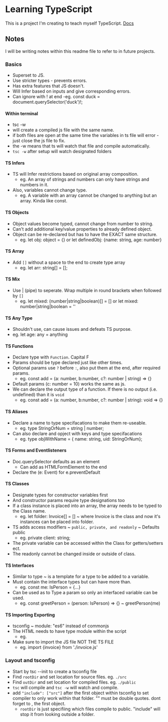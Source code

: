 # Learning TypeScript
This is a project I'm creating to teach myself TypeScript.
[Docs](https://www.typescriptlang.org/docs/)
## Notes
I will be writing notes within this readme file to refer to in future projects.
### Basics
 - Superset to JS.
 - Use stricter types - prevents errors.
 - Has extra features that JS doesn't.
 - Will Infer based on inputs and give corresponding errors.
 - Can ignore with ! at end
    -eg. const duck = document.querySelector('duck')!;
#### Within terminal 
 - tsc <filename> -w
 - will create a compiled js file with the same name.
 - if both files are open at the same time the variables in ts file will error - just close the js file to fix.
 - the -w means that ts will watch that file and compile automatically.
 - `tsc -w` after setup will watch designated folders
 #### TS Infers
  - TS will Infer restrictions based on original array composition.
     - eg. An array of strings and numbers can only have strings and numbers in it.  
 - Also, variables cannot change type.
     - eg. A variable with an array cannot be changed to anything but an array. Kinda like const.
#### TS Objects
 - Object values become typed, cannot change from number to string.
 - Can't add additional key/value properties to already defined object.
 - Object can be re-declared but has to have the EXACT same structure. 
   - eg. let obj: object = {} or let definedObj: {name: string, age: number}
#### TS Array
 - Add `[]` without a space to the end to create type array
   - eg. let arr: string[] = [];
#### TS Mix
 - Use | (pipe) to seperate. Wrap multiple in round brackets when followed by `[]`
    - eg. let mixed: (number|string|boolean)[] = [] or let mixed: number|string|boolean = '' 
#### TS Any Type
 - Shouldn't use, can cause issues and defeats TS purpose.
  - eg. let age: any = anything
#### TS Functions
 - Declare type with `Function`. Capital F
 - Params should be type declared just like other times.
 - Optional params use `?` before `:`, also put them at the end, after required params.
    - eg. const add = (a: number, b:number, c?: number | string) => {}
 - Default params (c: number = 10) works the same as js.
 - We can declare the output type of a function. If there is no output (i.e. undefined) than it is `void`
    - eg. const add = (a: number, b:number, c?: number | string): void => {}
#### TS Aliases
 - Declare a name to type specifacations to make them re-useable.
   - eg. type StringOrNum = string | number; 
 - Can also declare and opject with keys and type specifacations
   - eg. type objWithName = { name: string, uid: StringOrNum};
#### TS Forms and Eventlisteners
 - Doc.querySelector defaults as an element
    - Can add as HTMLFormElement to the end 
 - Declare the (e: Event) for e.preventDefault

#### TS Classes
 - Designate types for constructor variables first
 - And constructor params require type designations too
 - If a class instance is placed into an array, the array needs to be typed to the Class name.
    - eg. let folder: Invoice[] = []  ~ where Invoice is the class and now it's instances can be placed into folder.
 - TS adds access modifiers ~ `public, private, and readonly` ~ Defaults public
   - eg. private client: string;
 - The private variable can be accessed within the Class for getters/setters ect.
 - The readonly cannot be changed inside or outside of class.
 #### TS Interfaces
  - Similar to type ~ is a template for a type to be added to a variable. 
  - Must contain the interface types but can have more than.
    - eg. const me: IsPerson = {...}
  - Can be used as to Type a param so only an interfaced variable can be used.
    - eg. const greetPerson = (person: IsPerson) => {} ~ greetPerson(me)
#### TS Importing Exporting
 - tsconfig ~ module: "es6" instead of commonjs
 - The HTML needs to have type module within the script
    - eg. <script type="module" src='app.js'></script>
 - Make sure to import the JS file NOT THE TS FILE
   - eg. import {invoice} from './invoice.js'
### Layout and tsconfig 
 - Start by tsc --init to create a tsconfig file
 - Find `rootDir` and set location for source files. eg. `./src`
 - Find `outDir` and set location for compiled files. eg. `./public`
 - `tsc` will compile and `tsc -w` will watch and compile.
 - add `"include": ["src"]` after the first object within tsconfig to set compiler to only work within that folder. "" must be double quotes. dont forget to , the first object.
      - `rootDir` is just specifiing which files compile to public. "include" will stop it from looking outside a folder.